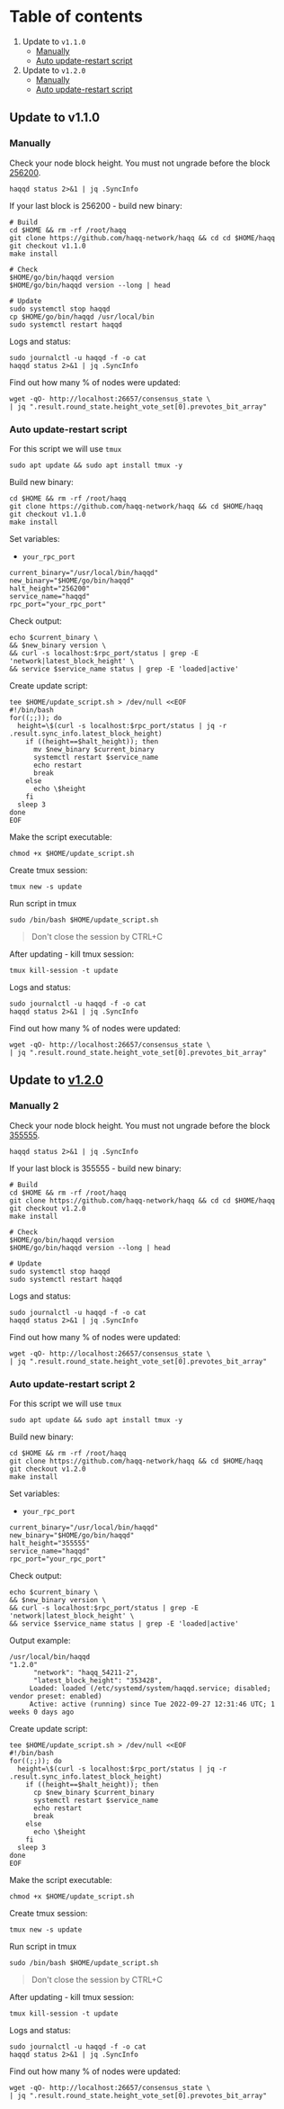 # Table of contents
1. Update to `v1.1.0`
   - [Manually](https://github.com/AlexToTheSun/Validator_Activity/blob/main/Testnet-guides/Haqq/Update.md#manually)
   - [Auto update-restart script](https://github.com/AlexToTheSun/Validator_Activity/blob/main/Testnet-guides/Haqq/Update.md#auto-update-restart-script)
2. Update to `v1.2.0`
   - [Manually](https://github.com/AlexToTheSun/Validator_Activity/blob/main/Testnet-guides/Haqq/Update.md#manually-2)
   - [Auto update-restart script](https://github.com/AlexToTheSun/Validator_Activity/blob/main/Testnet-guides/Haqq/Update.md#auto-update-restart-script-2)
## Update to v1.1.0
### Manually
Check your node block height. You must not ungrade before the block [256200](https://haqq.explorers.guru/block/256200).
```
haqqd status 2>&1 | jq .SyncInfo
```

If your last block is 256200 - build new binary:
```
# Build
cd $HOME && rm -rf /root/haqq
git clone https://github.com/haqq-network/haqq && cd cd $HOME/haqq
git checkout v1.1.0
make install

# Check
$HOME/go/bin/haqqd version
$HOME/go/bin/haqqd version --long | head

# Update
sudo systemctl stop haqqd
cp $HOME/go/bin/haqqd /usr/local/bin
sudo systemctl restart haqqd
```
Logs and status:
```
sudo journalctl -u haqqd -f -o cat
haqqd status 2>&1 | jq .SyncInfo
```
Find out how many % of nodes were updated:
```
wget -qO- http://localhost:26657/consensus_state \
| jq ".result.round_state.height_vote_set[0].prevotes_bit_array"
```


### Auto update-restart script
For this script we will use `tmux`
```
sudo apt update && sudo apt install tmux -y
```
Build new binary:
```
cd $HOME && rm -rf /root/haqq
git clone https://github.com/haqq-network/haqq && cd $HOME/haqq
git checkout v1.1.0
make install
```
Set variables:
- `your_rpc_port`
```
current_binary="/usr/local/bin/haqqd"
new_binary="$HOME/go/bin/haqqd"
halt_height="256200"
service_name="haqqd"
rpc_port="your_rpc_port"
```

Check output:
```
echo $current_binary \
&& $new_binary version \
&& curl -s localhost:$rpc_port/status | grep -E 'network|latest_block_height' \
&& service $service_name status | grep -E 'loaded|active'
```

Create update script:
```
tee $HOME/update_script.sh > /dev/null <<EOF
#!/bin/bash
for((;;)); do
  height=\$(curl -s localhost:$rpc_port/status | jq -r .result.sync_info.latest_block_height)
    if ((height==$halt_height)); then
      mv $new_binary $current_binary
      systemctl restart $service_name
      echo restart
      break
    else
      echo \$height
    fi
  sleep 3
done
EOF
```
Make the script executable:
```
chmod +x $HOME/update_script.sh
```

Create tmux session:
```
tmux new -s update
```

Run script in tmux
```
sudo /bin/bash $HOME/update_script.sh
```
> Don't close the session by CTRL+C 

After updating - kill tmux session:
```
tmux kill-session -t update
```
Logs and status:
```
sudo journalctl -u haqqd -f -o cat
haqqd status 2>&1 | jq .SyncInfo
```
Find out how many % of nodes were updated:
```
wget -qO- http://localhost:26657/consensus_state \
| jq ".result.round_state.height_vote_set[0].prevotes_bit_array"
```



## Update to [v1.2.0](https://github.com/haqq-network/haqq/releases/tag/v1.2.0)

### Manually 2
Check your node block height. You must not ungrade before the block [355555](https://haqq.explorers.guru/block/355555).
```
haqqd status 2>&1 | jq .SyncInfo
```

If your last block is 355555 - build new binary:
```
# Build
cd $HOME && rm -rf /root/haqq
git clone https://github.com/haqq-network/haqq && cd cd $HOME/haqq
git checkout v1.2.0
make install

# Check
$HOME/go/bin/haqqd version
$HOME/go/bin/haqqd version --long | head

# Update
sudo systemctl stop haqqd
sudo systemctl restart haqqd
```
Logs and status:
```
sudo journalctl -u haqqd -f -o cat
haqqd status 2>&1 | jq .SyncInfo
```
Find out how many % of nodes were updated:
```
wget -qO- http://localhost:26657/consensus_state \
| jq ".result.round_state.height_vote_set[0].prevotes_bit_array"
```


### Auto update-restart script 2
For this script we will use `tmux`
```
sudo apt update && sudo apt install tmux -y
```
Build new binary:
```
cd $HOME && rm -rf /root/haqq
git clone https://github.com/haqq-network/haqq && cd $HOME/haqq
git checkout v1.2.0
make install
```
Set variables:
- `your_rpc_port`
```
current_binary="/usr/local/bin/haqqd"
new_binary="$HOME/go/bin/haqqd"
halt_height="355555"
service_name="haqqd"
rpc_port="your_rpc_port"
```

Check output:
```
echo $current_binary \
&& $new_binary version \
&& curl -s localhost:$rpc_port/status | grep -E 'network|latest_block_height' \
&& service $service_name status | grep -E 'loaded|active'
```
Output example:
```
/usr/local/bin/haqqd
"1.2.0"
      "network": "haqq_54211-2",
      "latest_block_height": "353428",
     Loaded: loaded (/etc/systemd/system/haqqd.service; disabled; vendor preset: enabled)
     Active: active (running) since Tue 2022-09-27 12:31:46 UTC; 1 weeks 0 days ago
```

Create update script:
```
tee $HOME/update_script.sh > /dev/null <<EOF
#!/bin/bash
for((;;)); do
  height=\$(curl -s localhost:$rpc_port/status | jq -r .result.sync_info.latest_block_height)
    if ((height==$halt_height)); then
      cp $new_binary $current_binary
      systemctl restart $service_name
      echo restart
      break
    else
      echo \$height
    fi
  sleep 3
done
EOF
```
Make the script executable:
```
chmod +x $HOME/update_script.sh
```

Create tmux session:
```
tmux new -s update
```

Run script in tmux
```
sudo /bin/bash $HOME/update_script.sh
```
> Don't close the session by CTRL+C 

After updating - kill tmux session:
```
tmux kill-session -t update
```
Logs and status:
```
sudo journalctl -u haqqd -f -o cat
haqqd status 2>&1 | jq .SyncInfo
```
Find out how many % of nodes were updated:
```
wget -qO- http://localhost:26657/consensus_state \
| jq ".result.round_state.height_vote_set[0].prevotes_bit_array"
```





